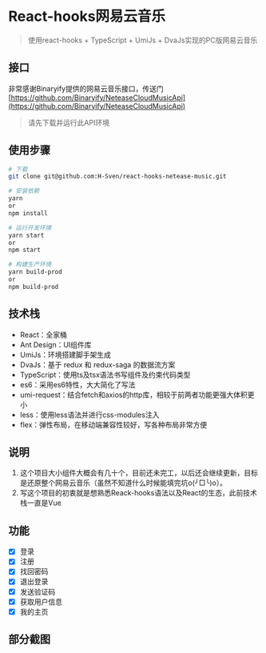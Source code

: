 # React-hooks网易云音乐

> 使用react-hooks + TypeScript + UmiJs + DvaJs实现的PC版网易云音乐


## 接口
非常感谢Binaryify提供的网易云音乐接口，传送门[https://github.com/Binaryify/NeteaseCloudMusicApi](https://github.com/Binaryify/NeteaseCloudMusicApi)
> 请先下载并运行此API环境

## 使用步骤

``` bash
# 下载
git clone git@github.com:H-Sven/react-hooks-netease-music.git

# 安装依赖
yarn
or
npm install

# 运行开发环境
yarn start
or
npm start

# 构建生产环境
yarn build-prod
or
npm build-prod

```

## 技术栈
 + React：全家桶
 + Ant Design：UI组件库
 + UmiJs：环境搭建脚手架生成
 + DvaJs：基于 redux 和 redux-saga 的数据流方案
 + TypeScript：使用ts及tsx语法书写组件及约束代码类型
 + es6：采用es6特性，大大简化了写法
 + umi-request：结合fetch和axios的http库，相较于前两者功能更强大体积更小
 + less：使用less语法并进行css-modules注入
 + flex：弹性布局，在移动端兼容性较好，写各种布局非常方便

## 说明
1. 这个项目大小组件大概会有几十个，目前还未完工，以后还会继续更新，目标是还原整个网易云音乐（虽然不知道什么时候能填完坑o(╯□╰)o）。
2. 写这个项目的初衷就是想熟悉Reack-hooks语法以及React的生态，此前技术栈一直是Vue



## 功能
- [x] 登录
- [x] 注册
- [x] 找回密码
- [x] 退出登录
- [x] 发送验证码
- [x] 获取用户信息
- [x] 我的主页

## 部分截图
<!-- ![](http://wx4.sinaimg.cn/large/7b9a6229ly1fhwlyxi2mrj20ad0icn43.jpg)![](http://wx4.sinaimg.cn/large/7b9a6229ly1fhwlz0lmr2j20ac0idmzv.jpg) -->
